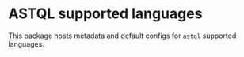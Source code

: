 # ASTQL supported languages
This package hosts metadata and default configs for `astql` supported languages. 